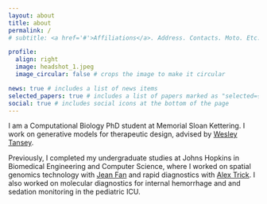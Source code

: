 ```yaml
---
layout: about
title: about
permalink: /
# subtitle: <a href='#'>Affiliations</a>. Address. Contacts. Moto. Etc.

profile:
  align: right
  image: headshot_1.jpeg
  image_circular: false # crops the image to make it circular

news: true # includes a list of news items
selected_papers: true # includes a list of papers marked as "selected={true}"
social: true # includes social icons at the bottom of the page
---
```


I am a Computational Biology PhD student at Memorial Sloan Kettering. I work on generative models for therapeutic design, advised by [Wesley Tansey](https://wesleytansey.com/). 

Previously, I completed my undergraduate studies at Johns Hopkins in Biomedical Engineering and Computer Science, where I worked on spatial genomics technology with [Jean Fan](https://jef.works/) and rapid diagnostics with [Alex Trick](https://www.linkedin.com/in/alextrickphd/). I also worked on molecular diagnostics for internal hemorrhage and and sedation monitoring in the pediatric ICU.  